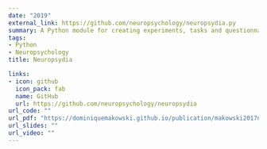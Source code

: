 ```yaml
---
date: "2019"
external_link: https://github.com/neuropsychology/neuropsydia.py
summary: A Python module for creating experiments, tasks and questionnaires
tags:
- Python
- Neuropsychology
title: Neuropsydia

links:
- icon: github
  icon_pack: fab
  name: GitHub
  url: https://github.com/neuropsychology/neuropsydia
url_code: ""
url_pdf: "https://dominiquemakowski.github.io/publication/makowski2017neuropsydia/makowski2017neuropsydia.pdf"
url_slides: ""
url_video: ""
---
```

